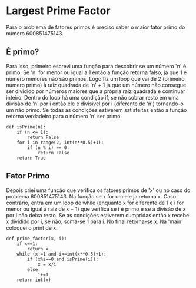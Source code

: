 # Largest Prime Factor
Para o problema de fatores primos é preciso saber o maior fator primo do número 600851475143.

## É primo?
Para isso, primeiro escrevi uma função para descobrir se um número 'n' é primo. Se 'n' for menor ou igual a 1 então a função retorna falso, já que 1 e número menores não são primos. Logo fiz um loop que vai de 2 (primeiro número primo) à raiz quadrada de 'n' + 1 já que um número não consegue ser dividido por números maiores que a própria raiz quadrada e continuar inteiro. Dentro do loop há uma condição if, se não sobrar resto em uma divisão de 'n' por i então ele é divisivel por i (diferente de 'n') tornando-o um não primo. Se todas as condições estiverem satisfeitas então a função retorna verdadeiro para o número 'n' ser primo.

```
def isPrime(n):
    if (n <= 1):
        return False
    for i in range(2, int(n**0.5)+1):
        if (n % i) == 0:
            return False    
    return True
```

## Fator Primo

Depois criei uma função que verifica os fatores primos de 'x' ou no caso do problema 600851475143.
Na função se x for um ele ja retorna x. Caso contrário, entra em um loop de while (enquanto x for diferente de 1 e i for menor ou igual a raiz de x + 1) que verifica se i é primo e se a divisão de x por i não deixa resto. Se as condições estiverem cumpridas então x recebe x dividido por i, se não, soma-se 1 para i. No final retorna-se x. Na 'main' coloquei o print de x.

```
def prime_factor(x, i):
    if x==1:
        return x
    while (x!=1 and i<=int(x**0.5)+1):
        if (x%i==0 and isPrime(i)):
            x = x/i
        else:
            i+=1
    return int(x)
```
